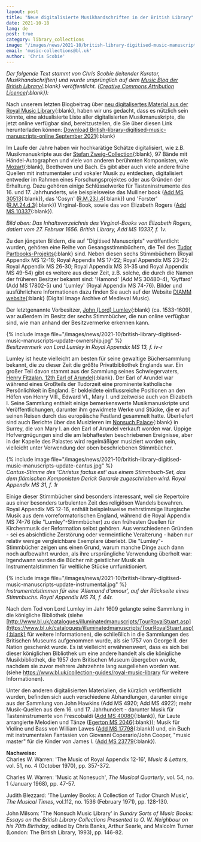 ```yaml
---
layout: post
title: "Neue digitalisierte Musikhandschriften in der British Library"
date: 2021-10-18
lang: de
post: true
category: library_collections
image: "/images/news/2021-10/british-library-digitised-music-manuscripts-update-website.jpg"
email: 'music-collections@bl.uk'
author: 'Chris Scobie'
---
```


_Der folgende Text stammt von Chris Scobie (leitender Kurator, Musikhandschriften) und wurde ursprünglich auf dem [Music Blog der British Library](https://blogs.bl.uk/music/2021/09/digitised-music-manuscripts-update.html){:blank} veröffentlicht. ([Creative Commons Attribution Licence](https://blogs.bl.uk/music/about-this-blog.html){:blank}):_  

Nach unserem letzten Blogbeitrag über [neu digitalisertes Material aus der Royal Music Library](https://blogs.bl.uk/music/2021/08/digitised-manuscripts-from-the-royal-music-library.html){:blank}, haben wir uns gedacht, dass es nützlich sein könnte, eine aktualisierte Liste aller digitalisierten Musikmanuskripte, die jetzt online verfügbar sind, bereitzustellen, die Sie über diesen Link herunterladen können: [Download British-library-digitised-music-manuscripts-online September 2021](https://blogs.bl.uk/files/british-library-digitised-music-manuscripts-online-september-2021.xlsx){:blank}  

Im Laufe der Jahre haben wir hochkarätige Schätze digitalisiert, wie z.B. Musikmanuskripte aus der [Stefan Zweig-Collection](https://www.bl.uk/collection-guides/zweig-manuscripts?mobile=on){:blank}, 97 Bände mit Händel-Autographen und viele von anderen berühmten Komponisten, wie [Mozart](https://blogs.bl.uk/music/2014/04/mozartmanuscriptsonline.html){:blank}, Beethoven und Bach. Es gibt aber auch viele andere frühe Quellen mit instrumentaler und vokaler Musik zu entdecken, digitalisiert entweder im Rahmen eines Forschungsprojektes oder aus Gründen der Erhaltung. Dazu gehören einige Schlüsselwerke für Tasteninstrumente des 16. und 17. Jahrhunderts, wie beispielsweise das Mulliner book ([Add MS 30513](https://www.bl.uk/manuscripts/FullDisplay.aspx?ref=Add_MS_30513){:blank}), das 'Cosyn' ([R.M.23.l.4](https://www.bl.uk/manuscripts/FullDisplay.aspx?ref=R.M.23.l.4){:blank}) und 'Forster' ([R.M.24.d.3](https://www.bl.uk/manuscripts/FullDisplay.aspx?ref=R.M.24.d.3){:blank}) Virginal-Book, sowie das von Elizabeth Rogers ([Add MS 10337](https://www.bl.uk/manuscripts/FullDisplay.aspx?ref=Add_MS_10337){:blank}).  

_Bild oben: Das Inhaltsverzeichnis des Virginal-Books von Elizabeth Rogers, datiert vom 27. Februar 1656. British Library, Add MS 10337, f. 1v._  

Zu den jüngsten Bildern, die auf "Digitised Manuscripts" veröffentlicht wurden, gehören eine Reihe von Gesangsstimmbüchern, die Teil des [Tudor Partbooks-Projekts](http://www.tudorpartbooks.ac.uk/){:blank} sind. Neben diesen sechs Stimmbüchern (Royal Appendix MS 12-16; Royal Appendix MS 17-22; Royal Appendix MS 23-25; Royal Appendix MS 26-30; Royal Appendix MS 31-35 und Royal Appendix MS 49-54) gibt es weitere aus dieser Zeit, z.B. solche, die durch die Namen der früheren Besitzer bekannt sind: 'Hamond' (Add MS 30480-4), 'Gyffard' (Add MS 17802-5) und 'Lumley' (Royal Appendix MS 74-76). Bilder und ausführlichere Informationen dazu finden Sie auch auf der Website [DIAMM website](https://www.diamm.ac.uk/){:blank} (Digital Image Archive of Medieval Music).  

Der letztgenannte Vorbesitzer, [John (Lord) Lumley](https://en.wikipedia.org/wiki/John_Lumley,_1st_Baron_Lumley){:blank} (ca. 1533-1609), war außerdem im Besitz der sechs Stimmbücher, die nun online verfügbar sind, wie man anhand der Besitzvermerke erkennen kann.  

{% include image file="/images/news/2021-10/british-library-digitised-music-manuscripts-update-ownership.jpg" %}  
_Besitzvermerk von Lord Lumley in Royal Appendix MS 13, f. iv-r_  

Lumley ist heute vielleicht am besten für seine gewaltige Büchersammlung bekannt, die zu dieser Zeit die größte Privatbibliothek Englands war. Ein großer Teil davon stammt aus der Sammlung seines Schwiegervaters, [Henry Fitzalan, 12th Earl of Arundel](https://www.npg.org.uk/collections/search/person/mp00144/henry-fitzalan-12th-earl-of-arundel){:blank}. Der Earl of Arundel war während eines Großteils der Tudorzeit eine prominente katholische Persönlichkeit in England. Er bekleidete einflussreiche Positionen an den Höfen von Henry VIII., Edward VI., Mary I. und zeitweise auch von Elizabeth I. Seine Sammlung enthielt einige bemerkenswerte Musikmanuskripte und Veröffentlichungen, darunter ihm gewidmete Werke und Stücke, die er auf seinen Reisen durch das europäische Festland gesammelt hatte. Überliefert sind auch Berichte über das Musizieren im [Nonsuch Palace](https://www.friendsofnonsuch.co.uk/nonsuch-palace/){:blank} in Surrey, die von Mary I. an den Earl of Arundel verkauft worden war. Üppige Hofvergnügungen sind die am lebhaftesten beschriebenen Ereignisse, aber in der Kapelle des Palastes wird regelmäßiger musiziert worden sein, vielleicht unter Verwendung der oben beschriebenen Stimmbücher.  

{% include image file="/images/news/2021-10/british-library-digitised-music-manuscripts-update-cantus.jpg" %}  
_Cantus-Stimme des 'Christus factus est' aus einem Stimmbuch-Set, das dem flämischen Komponisten Derick Gerarde zugeschrieben wird. Royal Appendix MS 31, f. 1r_  

Einige dieser Stimmbücher sind besonders interessant, weil sie Repertoire aus einer besonders turbulenten Zeit des religiösen Wandels bewahren. Royal Appendix MS 12-16, enthält beispielsweise mehrstimmige liturgische Musik aus dem vorreformatorischen England, während die Royal Appendix MS 74-76 (die "Lumley"-Stimmbücher) zu den frühesten Quellen für Kirchenmusik der Reformation selbst gehören. Aus verschiedenen Gründen - sei es absichtliche Zerstörung oder vermeintliche Veralterung - haben nur relativ wenige vergleichbare Exemplare überlebt. Die "Lumley"-Stimmbücher zeigen uns einen Grund, warum manche Dinge auch dann noch aufbewahrt wurden, als ihre ursprüngliche Verwendung überholt war: Irgendwann wurden die Bücher mit geistlicher Musik als Instrumentalstimmen für weltliche Stücke umfunktioniert.   

{% include image file="/images/news/2021-10/british-library-digitised-music-manuscripts-update-instrumental.jpg" %}  
_Instrumentalstimmen für eine 'Allemand d'amour', auf der Rückseite eines Stimmbuchs. Royal Appendix MS 74, f. 44r._  

Nach dem Tod von Lord Lumley im Jahr 1609 gelangte seine Sammlung in die königliche Bibliothek (siehe [http://www.bl.uk/catalogues/illuminatedmanuscripts/TourRoyalStuart.asp](https://www.bl.uk/catalogues/illuminatedmanuscripts/TourRoyalStuart.asp){:blank} für weitere Informationen), die schließlich in die Sammlungen des Britischen Museums aufgenommen wurde, als sie 1757 von George II. der Nation geschenkt wurde. Es ist vielleicht erwähnenswert, dass es sich bei dieser königlichen Bibliothek um eine andere handelt als die königliche Musikbibliothek, die 1957 dem Britischen Museum übergeben wurde, nachdem sie zuvor mehrere Jahrzehnte lang ausgeliehen worden war. (siehe <https://www.bl.uk/collection-guides/royal-music-library> für weitere Informationen).  

Unter den anderen digitalisierten Materialien, die kürzlich veröffentlicht wurden, befinden sich auch verschiedene Abhandlungen, darunter einige aus der Sammlung von John Hawkins (Add MS 4920; Add MS 4922); mehr Musik-Quellen aus dem 16. und 17. Jahrhundert - darunter Musik für Tasteninstrumente von Frescobaldi ([Add MS 40080](https://www.bl.uk/manuscripts/FullDisplay.aspx?ref=Add_MS_40080){:blank}), für Laute arrangierte Melodien und Tänze ([Egerton MS 2046](http://access.bl.uk/item/viewer/ark:/81055/vdc_100109684519.0x000001){:blank}); Musik für Violine und Bass von William Lawes ([Add MS 17798](http://access.bl.uk/item/viewer/ark:/81055/vdc_100109683361.0x000001){:blank}) und, ein Buch mit instrumentalen Fantasien von Giovanni Coperario/John Cooper, "music master" für die Kinder von James I. ([Add MS 23779](http://access.bl.uk/item/viewer/ark:/81055/vdc_100109683745.0x000001){:blank}).  

**Nachweise:**  
Charles W. Warren: 'The Music of Royal Appendix 12-16', _Music & Letters_, vol. 51, no. 4 (October 1970), pp. 357-372.  

Charles W. Warren: 'Music at Nonesuch', _The Musical Quarterly_, vol. 54, no. 1 (January 1968), pp. 47-57.  

Judith Blezzard: 'The Lumley Books: A Collection of Tudor Church Music', _The Musical Times_, vol.112, no. 1536 (February 1971), pp. 128-130.  

John Milsom: 'The Nonsuch Music Library' in _Sundry Sorts of Music Books: Essays on the British Library Collections Presented to O. W. Neighbour on his 70th Birthday_, edited by Chris Banks, Arthur Searle, and Malcolm Turner (London: The British Library, 1993), pp. 146-82. 
